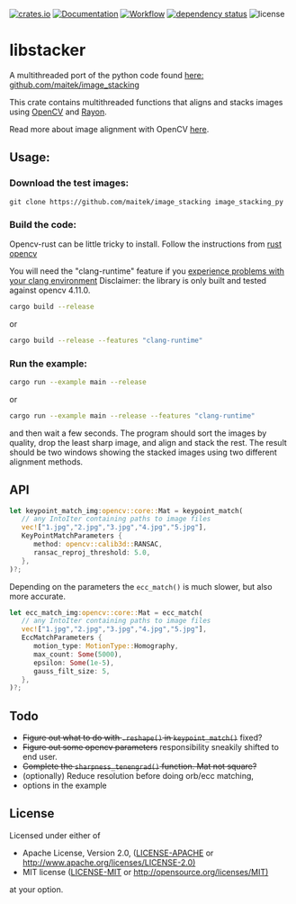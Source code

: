 [![crates.io](https://img.shields.io/crates/v/libstacker.svg)](https://crates.io/crates/libstacker)
[![Documentation](https://docs.rs/libstacker/badge.svg)](https://docs.rs/libstacker)
[![Workflow](https://github.com/eadf/libstacker.rs/workflows/Rust/badge.svg)](https://github.com/eadf/libstacker.rs/workflows/Rust/badge.svg)
[![dependency status](https://deps.rs/crate/libstacker/0.0.7/status.svg)](https://deps.rs/crate/libstacker/0.0.7)
![license](https://img.shields.io/crates/l/libstacker)

# libstacker
A multithreaded port of the python code found [here: github.com/maitek/image_stacking](https://github.com/maitek/image_stacking) 

This crate contains multithreaded functions that aligns and stacks images using [OpenCV](https://crates.io/crates/opencv) and [Rayon](https://crates.io/crates/rayon).

Read more about image alignment with OpenCV [here](https://learnopencv.com/image-alignment-ecc-in-opencv-c-python).

## Usage:
### Download the test images:

```git clone https://github.com/maitek/image_stacking image_stacking_py```

### Build the code:
Opencv-rust can be little tricky to install. Follow the instructions from [rust opencv](https://crates.io/crates/opencv)

You will need the "clang-runtime" feature if you <a href="https://github.com/twistedfall/opencv-rust#Troubleshooting">experience problems with your clang environment</a>
Disclaimer: the library is only built and tested against opencv 4.11.0.

```bash
cargo build --release
```

or

```bash
cargo build --release --features "clang-runtime"
```

### Run the example:

```bash
cargo run --example main --release
```

or

```bash
cargo run --example main --release --features "clang-runtime"
```

and then wait a few seconds. The program should sort the images by quality, drop the least sharp image, and align and stack the rest. 
The result should be two windows showing the stacked images using two different alignment methods.

## API
```rust
let keypoint_match_img:opencv::core::Mat = keypoint_match(
   // any IntoIter containing paths to image files
   vec!["1.jpg","2.jpg","3.jpg","4.jpg","5.jpg"],
   KeyPointMatchParameters {
      method: opencv::calib3d::RANSAC,
      ransac_reproj_threshold: 5.0,
   },
)?;
```

Depending on the parameters the `ecc_match()` is much slower, but also more accurate. 
```rust
let ecc_match_img:opencv::core::Mat = ecc_match(
   // any IntoIter containing paths to image files
   vec!["1.jpg","2.jpg","3.jpg","4.jpg","5.jpg"],
   EccMatchParameters {
      motion_type: MotionType::Homography,
      max_count: Some(5000),
      epsilon: Some(1e-5),
      gauss_filt_size: 5,
   },
)?;
```

## Todo

* ~~Figure out what to do with `.reshape()` in `keypoint_match()`~~ fixed?
* ~~Figure out some opencv parameters~~ responsibility sneakily shifted to end user.
* ~~Complete the `sharpness_tenengrad()` function. Mat not square?~~
* (optionally) Reduce resolution before doing orb/ecc matching,
* options in the example

## License

Licensed under either of

* Apache License, Version 2.0, ([LICENSE-APACHE](LICENSE-APACHE) or <http://www.apache.org/licenses/LICENSE-2.0)>
* MIT license ([LICENSE-MIT](LICENSE-MIT) or <http://opensource.org/licenses/MIT)>

at your option.
